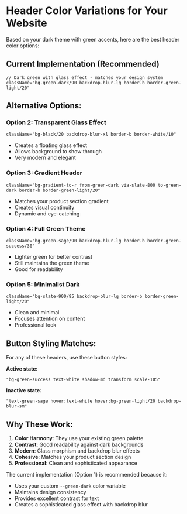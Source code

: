 # Header Color Variations for Your Website

Based on your dark theme with green accents, here are the best header color options:

## Current Implementation (Recommended)
```tsx
// Dark green with glass effect - matches your design system
className="bg-green-dark/90 backdrop-blur-lg border-b border-green-light/20"
```

## Alternative Options:

### Option 2: Transparent Glass Effect
```tsx
className="bg-black/20 backdrop-blur-xl border-b border-white/10"
```
- Creates a floating glass effect
- Allows background to show through
- Very modern and elegant

### Option 3: Gradient Header
```tsx
className="bg-gradient-to-r from-green-dark via-slate-800 to-green-dark border-b border-green-light/20"
```
- Matches your product section gradient
- Creates visual continuity
- Dynamic and eye-catching

### Option 4: Full Green Theme
```tsx
className="bg-green-sage/90 backdrop-blur-lg border-b border-green-success/30"
```
- Lighter green for better contrast
- Still maintains the green theme
- Good for readability

### Option 5: Minimalist Dark
```tsx
className="bg-slate-900/95 backdrop-blur-lg border-b border-green-light/20"
```
- Clean and minimal
- Focuses attention on content
- Professional look

## Button Styling Matches:

For any of these headers, use these button styles:

**Active state:**
```tsx
"bg-green-success text-white shadow-md transform scale-105"
```

**Inactive state:**
```tsx
"text-green-sage hover:text-white hover:bg-green-light/20 backdrop-blur-sm"
```

## Why These Work:

1. **Color Harmony**: They use your existing green palette
2. **Contrast**: Good readability against dark backgrounds
3. **Modern**: Glass morphism and backdrop blur effects
4. **Cohesive**: Matches your product section design
5. **Professional**: Clean and sophisticated appearance

The current implementation (Option 1) is recommended because it:
- Uses your custom `--green-dark` color variable
- Maintains design consistency
- Provides excellent contrast for text
- Creates a sophisticated glass effect with backdrop blur
